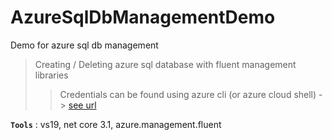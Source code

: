 # AzureSqlDbManagementDemo
Demo for azure sql db management

> Creating / Deleting azure sql database with fluent management libraries
>> Credentials can be found using azure cli (or azure cloud shell) -> [see url](https://docs.microsoft.com/en-us/dotnet/azure/dotnet-sdk-azure-authenticate)

**`Tools`** : vs19, net core 3.1, azure.management.fluent